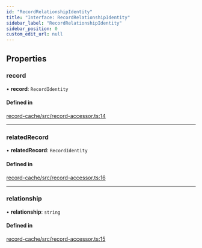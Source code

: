 ```yaml
---
id: "RecordRelationshipIdentity"
title: "Interface: RecordRelationshipIdentity"
sidebar_label: "RecordRelationshipIdentity"
sidebar_position: 0
custom_edit_url: null
---
```


## Properties

### record

• **record**: `RecordIdentity`

#### Defined in

[record-cache/src/record-accessor.ts:14](https://github.com/orbitjs/orbit/blob/6e0cbd41/packages/@orbit/record-cache/src/record-accessor.ts#L14)

___

### relatedRecord

• **relatedRecord**: `RecordIdentity`

#### Defined in

[record-cache/src/record-accessor.ts:16](https://github.com/orbitjs/orbit/blob/6e0cbd41/packages/@orbit/record-cache/src/record-accessor.ts#L16)

___

### relationship

• **relationship**: `string`

#### Defined in

[record-cache/src/record-accessor.ts:15](https://github.com/orbitjs/orbit/blob/6e0cbd41/packages/@orbit/record-cache/src/record-accessor.ts#L15)
